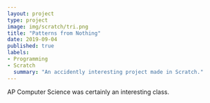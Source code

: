 ```yaml
---
layout: project
type: project
image: img/scratch/tri.png
title: "Patterns from Nothing"
date: 2019-09-04
published: true
labels:
- Programming
- Scratch
  summary: "An accidently interesting project made in Scratch."
---
```


AP Computer Science was certainly an interesting class.